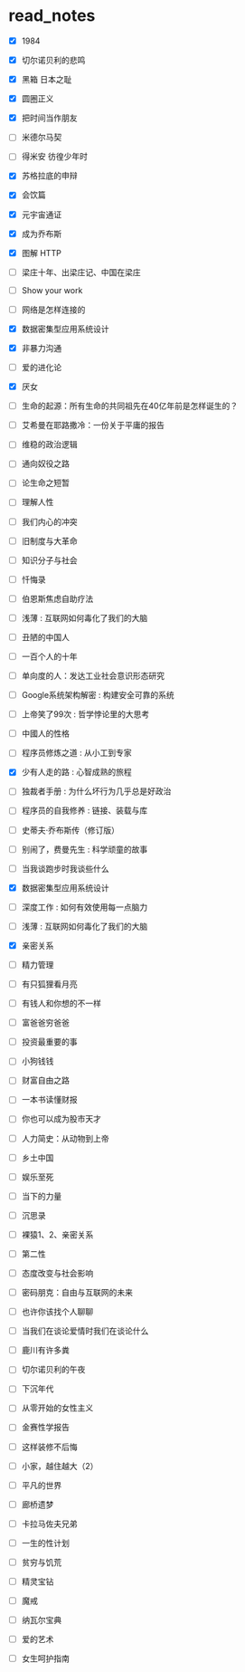 # read_notes
- [x] 1984
- [x] 切尔诺贝利的悲鸣
- [x] 黑箱 日本之耻
- [x] 圆圈正义
- [x] 把时间当作朋友
- [ ] 米德尔马契
- [ ] 得米安 彷徨少年时
- [x] 苏格拉底的申辩 
- [x] 会饮篇
- [x] 元宇宙通证
- [x] 成为乔布斯
- [x] 图解 HTTP
- [ ] 梁庄十年、出梁庄记、中国在梁庄
- [ ] Show your work
- [ ] 网络是怎样连接的
- [x] 数据密集型应用系统设计
- [x] 非暴力沟通
- [ ] 爱的进化论
- [x] 厌女
- [ ] 生命的起源：所有生命的共同祖先在40亿年前是怎样诞生的？
- [ ] 艾希曼在耶路撒冷：一份关于平庸的报告
- [ ] 维稳的政治逻辑
- [ ] 通向奴役之路
- [ ] 论生命之短暂
- [ ] 理解人性
- [ ] 我们内心的冲突
- [ ] 旧制度与大革命
- [ ] 知识分子与社会
- [ ] 忏悔录
- [ ] 伯恩斯焦虑自助疗法
- [ ] 浅薄 : 互联网如何毒化了我们的大脑
- [ ] 丑陋的中国人
- [ ] 一百个人的十年
- [ ] 单向度的人：发达工业社会意识形态研究
- [ ] Google系统架构解密 : 构建安全可靠的系统
- [ ] 上帝笑了99次 : 哲学悖论里的大思考
- [ ] 中國人的性格
- [ ] 程序员修炼之道 : 从小工到专家
- [x] 少有人走的路 : 心智成熟的旅程
- [ ] 独裁者手册 : 为什么坏行为几乎总是好政治
- [ ] 程序员的自我修养 : 链接、装载与库
- [ ] 史蒂夫·乔布斯传（修订版）
- [ ] 别闹了，费曼先生 : 科学顽童的故事
- [ ] 当我谈跑步时我谈些什么
- [x] 数据密集型应用系统设计
- [ ] 深度工作 : 如何有效使用每一点脑力
- [ ] 浅薄 : 互联网如何毒化了我们的大脑
- [x] 亲密关系
- [ ] 精力管理
- [ ] 有只狐狸看月亮
- [ ] 有钱人和你想的不一样
- [ ] 富爸爸穷爸爸
- [ ] 投资最重要的事
- [ ] 小狗钱钱
- [ ] 财富自由之路
- [ ] 一本书读懂财报
- [ ] 你也可以成为股市天才
- [ ] 人力简史：从动物到上帝
- [ ] 乡土中国
- [ ] 娱乐至死
- [ ] 当下的力量
- [ ] 沉思录
- [ ] 裸猿1、2、亲密关系
- [ ] 第二性
- [ ] 态度改变与社会影响
- [ ] 密码朋克：自由与互联网的未来
- [ ] 也许你该找个人聊聊
- [ ] 当我们在谈论爱情时我们在谈论什么
- [ ] 鹿川有许多粪
- [ ] 切尔诺贝利的午夜
- [ ] 下沉年代
- [ ] 从零开始的女性主义
- [ ] 金赛性学报告
- [ ] 这样装修不后悔
- [ ] 小家，越住越大（2）
- [ ] 平凡的世界
- [ ] 廊桥遗梦
- [ ] 卡拉马佐夫兄弟
- [ ] 一生的性计划
- [ ] 贫穷与饥荒
- [ ] 精灵宝钻
- [ ] 魔戒
- [ ] 纳瓦尔宝典
- [ ] 爱的艺术
- [ ] 女生呵护指南











